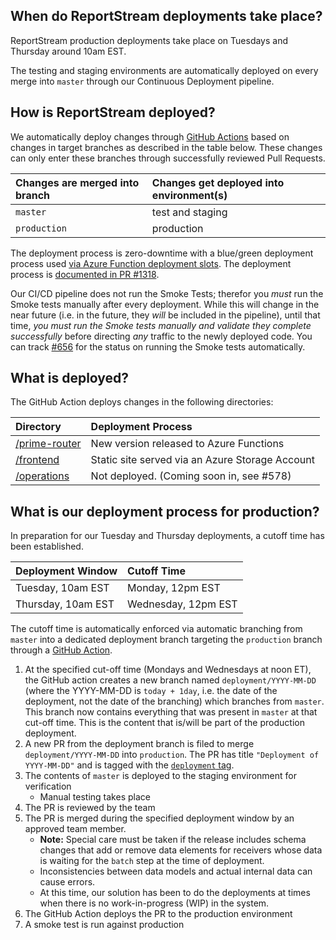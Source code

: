 ## When do ReportStream deployments take place?

ReportStream production deployments take place on Tuesdays and Thursday around 10am EST.

The testing and staging environments are automatically deployed on every merge into `master` through our Continuous Deployment pipeline.

## How is ReportStream deployed?

We automatically deploy changes through [GitHub Actions](.github/workflows/release.yml) based on changes in target branches as described in the table below. These changes can only enter these branches through successfully reviewed Pull Requests.

| Changes are merged into branch | Changes get deployed into environment(s) |
|:--|:--|
| `master` | test and staging |
| `production` | production |

The deployment process is zero-downtime with a blue/green deployment process used [via Azure Function deployment slots](https://docs.microsoft.com/en-us/azure/azure-functions/functions-deployment-slots). The deployment process is [documented in PR #1318](https://github.com/CDCgov/prime-reportstream/issues/1318).

Our CI/CD pipeline does not run the Smoke Tests; therefor you *must* run the Smoke tests manually after every deployment. While this will change in the near future (i.e. in the future, they _will_ be included in the pipeline), until that time, *you must run the Smoke tests manually and validate they complete successfully* before directing _any_ traffic to the newly deployed code.
You can track [#656](https://github.com/CDCgov/prime-reportstream/issues/656) for the status on running the Smoke tests automatically.

## What is deployed?

The GitHub Action deploys changes in the following directories:

| Directory | Deployment Process |
|:--|:--|
| [/prime-router](/prime-router) | New version released to Azure Functions |
| [/frontend](/frontend) | Static site served via an Azure Storage Account |
| [/operations](/operations) | Not deployed. (Coming soon in, see #578) |

## What is our deployment process for production?

In preparation for our Tuesday and Thursday deployments, a cutoff time has been established.

| Deployment Window | Cutoff Time |
|:--|:--|
| Tuesday, 10am EST | Monday, 12pm EST |
| Thursday, 10am EST | Wednesday, 12pm EST |

The cutoff time is automatically enforced via automatic branching from `master` into a dedicated deployment branch targeting the `production` branch through a [GitHub Action](.github/workflows/prepare_deployment_branch.yaml).

1. At the specified cut-off time (Mondays and Wednesdays at noon ET), the GitHub action creates a new branch named `deployment/YYYY-MM-DD` (where the YYYY-MM-DD is `today + 1day`, i.e. the date of the deployment, not the date of the branching) which branches from `master`. This branch now contains everything that was present in `master` at that cut-off time. This is the content that is/will be part of the production deployment.
1. A new PR from the deployment branch is filed to merge `deployment/YYYY-MM-DD` into `production`. The PR has title `"Deployment of YYYY-MM-DD"` and is tagged with the [`deployment` tag](https://github.com/CDCgov/prime-reportstream/issues?q=label%3Adeployment).
1. The contents of `master` is deployed to the staging environment for verification
    * Manual testing takes place
1. The PR is reviewed by the team
1. The PR is merged during the specified deployment window by an approved team member.
    * **Note:** Special care must be taken if the release includes schema changes that add or remove data elements for receivers whose data is waiting for the `batch` step at the time of deployment.
    * Inconsistencies between data models and actual internal data can cause errors.
    * At this time, our solution has been to do the deployments at times when there is no work-in-progress (WIP) in the system.
1. The GitHub Action deploys the PR to the production environment
1. A smoke test is run against production
